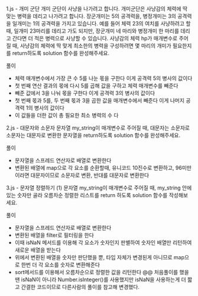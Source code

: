 1.js - 개미 군단
개미 군단이 사냥을 나가려고 합니다. 개미군단은 사냥감의 체력에 딱 맞는 병력을 데리고 나가려고 합니다. 장군개미는 5의 공격력을, 병정개미는 3의 공격력을 일개미는 1의 공격력을 가지고 있습니다. 예를 들어 체력 23의 여치를 사냥하려고 할 때, 일개미 23마리를 데리고 가도 되지만, 장군개미 네 마리와 병정개미 한 마리를 데리고 간다면 더 적은 병력으로 사냥할 수 있습니다. 사냥감의 체력 hp가 매개변수로 주어질 때, 사냥감의 체력에 딱 맞게 최소한의 병력을 구성하려면 몇 마리의 개미가 필요한지를 return하도록 solution 함수를 완성해주세요.

풀이
 - 체력 매개변수에서 가장 큰 수 5를 나눈 몫을 구한다 이게 공격력 5의 병사의 값이다
 - 첫 번째 연산 결과의 몫에 다시 5를 곱해 값을 구하고 체력 매개변수를 빼준다
 - 빼준 값에서 3을 나눠 몫을 구한다 이게 공격력 3의 병사의 값이다
 - 첫 번째 몫과 5를, 두 번째 몫과 3을 곱한 값을 매개변수에서 빼준다 이게 나머지 공격력 1의 병사의 값이다
 - 이 값들을 더한 값이 총 필요한 최소 병력의 수 다

2.js - 대문자와 소문자
문자열 my_string이 매개변수로 주어질 때, 대문자는 소문자로 소문자는 대문자로 변환한 문자열을 return하도록 solution 함수를 완성해주세요.

풀이
 - 문자열을 스프레드 연산자로 배열로 변환한다
 - 변환된 배열에 map으로 각 요소를 순환할때, 유니코드 10진수로 변환하고, 96미만이라면 대문자이므로 소문자로 변환, 반대를 대문자로 변환한다

3.js - 문자열 정렬하기 (1)
문자열 my_string이 매개변수로 주어질 때, my_string 안에 있는 숫자만 골라 오름차순 정렬한 리스트를 return 하도록 solution 함수를 작성해보세요.

풀이
 - 문자열을 스프레드 연산자로 배열로 변환한다
 - 변환된 배열을 filter로 필터링을 한다
 - 이때 isNaN 메서드를 이용해 각 요소가 숫자인지 판별하여 숫자인 배열만 리턴하여 새로운 배열을 받는다
 - 위에서 변환된 배열을 숫자만 판단했을 뿐, 타입 자체가 변경된게 아니므로 map으로 한번 더 각 요소를 숫자로 변환해준다
 - sort메서드를 이용해서 오름차순으로 정렬한 값을 리턴한다
@@ 처음풀이를 했을땐 isNaN이 아니라 Number.isInteger()를 사용했지만 isNaN을 사용하는게 더 짧고 간결한 코드이므로 다른사람의 풀이를 참고해 변경했다.